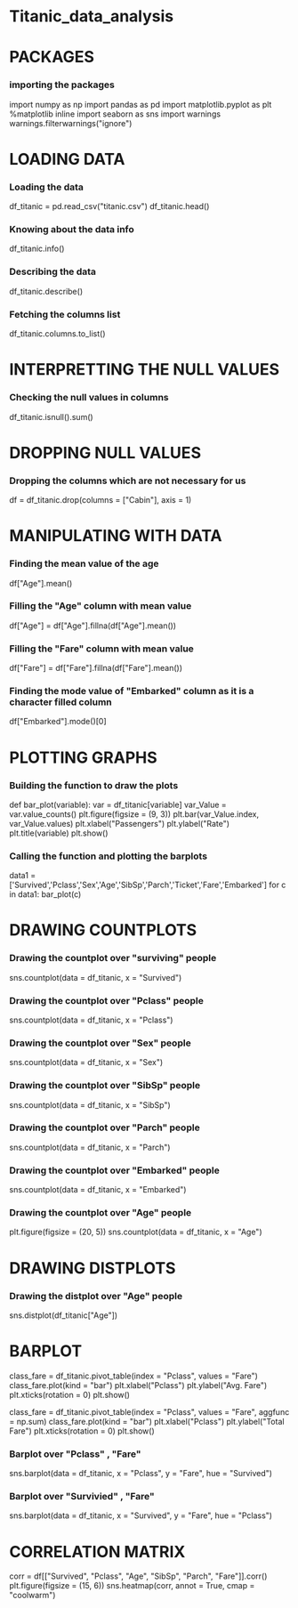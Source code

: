 # Titanic_data_analysis

# PACKAGES
### importing the packages
import numpy as np 
import pandas as pd
import matplotlib.pyplot as plt
%matplotlib inline
import seaborn as sns
import warnings
warnings.filterwarnings("ignore")

# LOADING DATA
### Loading the data
df_titanic = pd.read_csv("titanic.csv")
df_titanic.head()

### Knowing about the data info
df_titanic.info()

### Describing the data
df_titanic.describe()

### Fetching the columns list
df_titanic.columns.to_list()

# INTERPRETTING THE NULL VALUES
### Checking the null values in columns
df_titanic.isnull().sum()

# DROPPING NULL VALUES
### Dropping the columns which are not necessary for us
df = df_titanic.drop(columns = ["Cabin"], axis = 1)

# MANIPULATING WITH DATA
### Finding the mean value of the age
df["Age"].mean()

### Filling the "Age" column with mean value
df["Age"] = df["Age"].fillna(df["Age"].mean())

### Filling the "Fare" column with mean value
df["Fare"] = df["Fare"].fillna(df["Fare"].mean())

### Finding the mode value of "Embarked" column as it is a character filled column
df["Embarked"].mode()[0]

# PLOTTING GRAPHS
### Building the function to draw the plots 
def bar_plot(variable):
    var = df_titanic[variable]
    var_Value = var.value_counts()
    plt.figure(figsize = (9, 3))
    plt.bar(var_Value.index, var_Value.values)
    plt.xlabel("Passengers")
    plt.ylabel("Rate")
    plt.title(variable)
    plt.show()

### Calling the function and plotting the barplots
data1 = ['Survived','Pclass','Sex','Age','SibSp','Parch','Ticket','Fare','Embarked']
for c in data1:
    bar_plot(c)

# DRAWING COUNTPLOTS
### Drawing the countplot over "surviving" people
sns.countplot(data = df_titanic, x = "Survived")

### Drawing the countplot over "Pclass" people
sns.countplot(data = df_titanic, x = "Pclass")

### Drawing the countplot over "Sex" people
sns.countplot(data = df_titanic, x = "Sex")

### Drawing the countplot over "SibSp" people
sns.countplot(data = df_titanic, x = "SibSp")

### Drawing the countplot over "Parch" people
sns.countplot(data = df_titanic, x = "Parch")

### Drawing the countplot over "Embarked" people
sns.countplot(data = df_titanic, x = "Embarked")

### Drawing the countplot over "Age" people
plt.figure(figsize = (20, 5))
sns.countplot(data = df_titanic, x = "Age")

# DRAWING DISTPLOTS
### Drawing the distplot over "Age" people
sns.distplot(df_titanic["Age"])

# BARPLOT
class_fare = df_titanic.pivot_table(index = "Pclass", values = "Fare")
class_fare.plot(kind = "bar")
plt.xlabel("Pclass")
plt.ylabel("Avg. Fare")
plt.xticks(rotation = 0)
plt.show()

class_fare = df_titanic.pivot_table(index = "Pclass", values = "Fare", aggfunc = np.sum)
class_fare.plot(kind = "bar")
plt.xlabel("Pclass")
plt.ylabel("Total Fare")
plt.xticks(rotation = 0)
plt.show()

### Barplot over "Pclass" , "Fare"
sns.barplot(data = df_titanic, x = "Pclass", y = "Fare", hue = "Survived")

### Barplot over "Survivied" , "Fare"
sns.barplot(data = df_titanic, x = "Survived", y = "Fare", hue = "Pclass")

# CORRELATION MATRIX
corr = df[["Survived", "Pclass", "Age", "SibSp", "Parch", "Fare"]].corr()
plt.figure(figsize = (15, 6))
sns.heatmap(corr, annot = True, cmap = "coolwarm")



